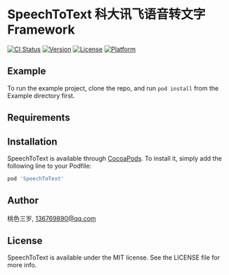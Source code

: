 # SpeechToText 科大讯飞语音转文字Framework

[![CI Status](https://img.shields.io/travis/WangXL/SpeechToText.svg?style=flat)](https://travis-ci.org/WangXL/SpeechToText)
[![Version](https://img.shields.io/cocoapods/v/SpeechToText.svg?style=flat)](https://cocoapods.org/pods/SpeechToText)
[![License](https://img.shields.io/cocoapods/l/SpeechToText.svg?style=flat)](https://cocoapods.org/pods/SpeechToText)
[![Platform](https://img.shields.io/cocoapods/p/SpeechToText.svg?style=flat)](https://cocoapods.org/pods/SpeechToText)

## Example

To run the example project, clone the repo, and run `pod install` from the Example directory first.

## Requirements

## Installation

SpeechToText is available through [CocoaPods](https://cocoapods.org). To install
it, simply add the following line to your Podfile:

```ruby
pod 'SpeechToText'
```

## Author

桃色三岁, 136769890@qq.com

## License

SpeechToText is available under the MIT license. See the LICENSE file for more info.

